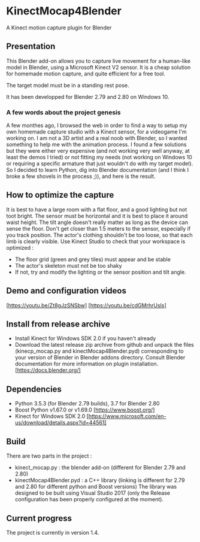 # KinectMocap4Blender
A Kinect motion capture plugin for Blender

## Presentation
This Blender add-on allows you to capture live movement for a human-like model in Blender, using a Microsoft Kinect V2 sensor. It is a cheap solution for homemade motion capture, and quite efficient for a free tool.

The target model must be in a standing rest pose.

It has been developped for Blender 2.79 and 2.80 on Windows 10.

### A few words about the project genesis
A few monthes ago, I browsed the web in order to find a way to setup my own homemade capture studio with a Kinect sensor, for a videogame I'm working on. I am not a 3D artist and a real noob with Blender, so I wanted something to help me with the animation process. I found a few solutions but they were either very expensive (and not working very well anyway, at least the demos I tried) or not fitting my needs (not working on Windows 10 or requiring a specific armature that just wouldn't do with my target model). So I decided to learn Python, dig into Blender documentation (and I think I broke a few shovels in the process ;)), and here is the result.

## How to optimize the capture
It is best to have a large room with a flat floor, and a good lighting but not toot bright.
The sensor must be horizontal and it is best to place it around waist height.
The tilt angle doesn't really matter as long as the device can sense the floor.
Don't get closer than 1.5 meters to the sensor, especially if you track position.
The actor's clothing shouldn't be too loose, so that each limb is clearly visible.
Use Kinect Studio to check that your workspace is optimized :
  - The floor grid (green and grey tiles) must appear and be stable
  - The actor's skeleton must not be too shaky
  - If not, try and modify the lighting or the sensor position and tilt angle.

## Demo and configuration videos
[https://youtu.be/Zt8gJzSNSbw]
[https://youtu.be/cdGMrhrUsIs]

## Install from release archive
- Install Kinect for Windows SDK 2.0 if you haven't already
- Download the latest release zip archive from github and unpack the files (kinecp_mocap.py and kinectMocap4Blender.pyd) corresponding to your version of Blender in Blender addons directory.
Consult Blender documentation for more information on plugin installation. [https://docs.blender.org/]

## Dependencies
- Python 3.5.3 (for Blender 2.79 builds), 3.7 for Blender 2.80
- Boost Python v1.67.0 or v1.69.0 [https://www.boost.org/]
- Kinect for Windows SDK 2.0 [https://www.microsoft.com/en-us/download/details.aspx?id=44561]

## Build
There are two parts in the project :
  - kinect_mocap.py : the blender add-on (different for Blender 2.79 and 2.80)
  - kinectMocap4Blender.pyd : a C++ library (linking is different for 2.79 and 2.80 for different python and Boost versions)
The library was designed to be built using Visual Studio 2017 (only the Release configuration has been properly configured at the moment).

## Current progress
The project is currently in version 1.4. 
